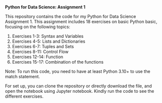 **Python for Data Science: Assignment 1**

This repository contains the code for my Python for Data Science Assignment 1. This assignment includes 18 exercises on basic Python basic, focusing on the following topics:
1. Exercises 1-3: Syntax and Variables
2. Exercises 4-5: Lists and Dictionaries
3. Exercises 6-7: Tuples and Sets
4. Exercises 8-11: Control Flow
5. Exercises 12-14: Function
6. Exercises 15-17: Combination of the functions

Note: To run this code, you need to have at least Python 3.10+ to use the match statement. 

For set up, you can clone the repository or directly download the file, and open the notebook using Jupyter notebook. Kindly run the code to see the different exercises.
